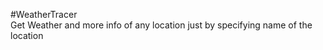 #WeatherTracer
<br>
Get Weather and more info of any location just by specifying name of the location
